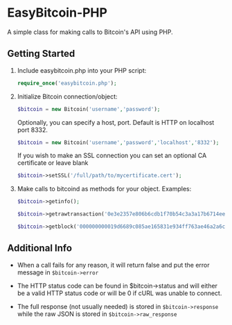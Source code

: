 EasyBitcoin-PHP
===============

A simple class for making calls to Bitcoin's API using PHP.

Getting Started
---------------
1. Include easybitcoin.php into your PHP script:

    ```php
    require_once('easybitcoin.php');
    ```
2. Initialize Bitcoin connection/object:

    ```php
    $bitcoin = new Bitcoin('username','password');
    ```

    Optionally, you can specify a host, port. Default is HTTP on localhost port 8332.

    ```php
    $bitcoin = new Bitcoin('username','password','localhost','8332');
    ```

    If you wish to make an SSL connection you can set an optional CA certificate or leave blank
    ```php
    $bitcoin->setSSL('/full/path/to/mycertificate.cert');
    ````

3. Make calls to bitcoind as methods for your object. Examples:

    ```php
    $bitcoin->getinfo();
    
    $bitcoin->getrawtransaction('0e3e2357e806b6cdb1f70b54c3a3a17b6714ee1f0e68bebb44a74b1efd512098',1);
    
    $bitcoin->getblock('000000000019d6689c085ae165831e934ff763ae46a2a6c172b3f1b60a8ce26f');
    ```

Additional Info
---------------
* When a call fails for any reason, it will return false and put the error message in `$bitcoin->error`

* The HTTP status code can be found in $bitcoin->status and will either be a valid HTTP status code or will be 0 if cURL was unable to connect.

* The full response (not usually needed) is stored in `$bitcoin->response` while the raw JSON is stored in `$bitcoin->raw_response`
